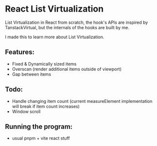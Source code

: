 # React List Virtualization

List Virtualization in React from scratch, the hook's APIs are inspired by TanstackVirtual, but the internals of the hooks are built by me.

I made this to learn more about List Virtualization.

## Features:
- Fixed & Dynamically sized items
- Overscan (render additional items outside of viewport)
- Gap between items

## Todo:
- Handle changing item count (current measureElement implementation will break if item count increases)
- Window scroll

## Running the program:
- usual pnpm + vite react stuff
